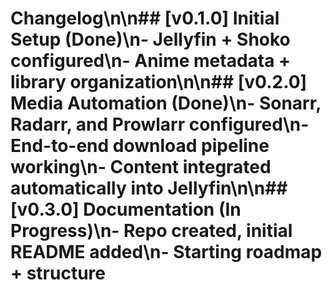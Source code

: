 # Changelog\n\n## [v0.1.0]  Initial Setup (Done)\n- Jellyfin + Shoko configured\n- Anime metadata + library organization\n\n## [v0.2.0]  Media Automation (Done)\n- Sonarr, Radarr, and Prowlarr configured\n- End-to-end download pipeline working\n- Content integrated automatically into Jellyfin\n\n## [v0.3.0]  Documentation (In Progress)\n- Repo created, initial README added\n- Starting roadmap + structure
